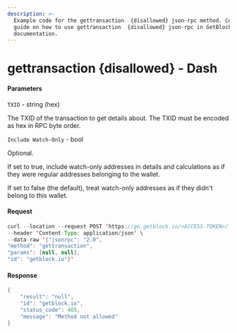 ```yaml
---
description: >-
  Example code for the gettransaction  {disallowed} json-rpc method. Сomplete
  guide on how to use gettransaction  {disallowed} json-rpc in GetBlock.io Web3
  documentation.
---
```


# gettransaction {disallowed} - Dash

#### Parameters

`TXID` - string (hex)

The TXID of the transaction to get details about. The TXID must be encoded as hex in RPC byte order.

`Include Watch-Only` - bool

Optional.

If set to true, include watch-only addresses in details and calculations as if they were regular addresses belonging to the wallet.

If set to false (the default), treat watch-only addresses as if they didn't belong to this wallet.

#### Request

```java
curl --location --request POST 'https://go.getblock.io/<ACCESS-TOKEN>/' \
--header 'Content-Type: application/json' \
--data-raw '{"jsonrpc": "2.0",
"method": "gettransaction",
"params": [null, null],
"id": "getblock.io"}'
```

#### Response

```java
{
    "result": "null",
    "id": "getblock.io",
    "status_code": 405,
    "message": "Method not allowed"
}
```
